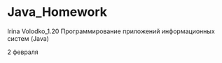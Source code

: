 # Java_Homework
Irina Volodko_1.20
Программирование приложений информационных систем (Java)

2 февраля
